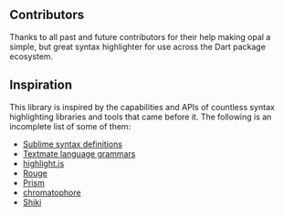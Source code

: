 ## Contributors

Thanks to all past and future contributors for their help
making opal a simple, but great syntax highlighter for
use across the Dart package ecosystem.

## Inspiration

This library is inspired by the capabilities and APIs of
countless syntax highlighting libraries and tools that came before it.
The following is an incomplete list of some of them:

- [Sublime syntax definitions](https://www.sublimetext.com/docs/syntax.html)
- [Textmate language grammars](https://macromates.com/manual/en/language_grammars)
- [highlight.js](https://github.com/highlightjs/highlight.js)
- [Rouge](https://github.com/rouge-ruby/rouge)
- [Prism](https://github.com/PrismJS/prism)
- [chromatophore](https://github.com/munificent/journal/tree/master/packages/chromatophore)
- [Shiki](https://github.com/shikijs/shiki)
